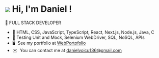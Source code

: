 ![](https://user-images.githubusercontent.com/18350557/176309783-0785949b-9127-417c-8b55-ab5a4333674e.gif) Hi, I'm Daniel !
====================================================================================================================================
📌 FULL STACK DEVELOPER 
* 📂 HTML, CSS, JavaScript, TypeScript, React, Next.js, Node.js, Java, C 
* 📂 Testing Unit and Mock, Selenium WebDriver, SQL, NoSQL, APIs
* 🖥️  See my portfolio at [WebPortofolio](http://daniel.daeva.ro)
* ✉️  You can contact me at [danielvoicu136@gmail.com](mailto:danielvoicu136@gmail.com)


